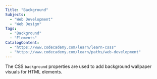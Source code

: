 ```yaml
---
Title: "Background"
Subjects:
  - "Web Development"
  - "Web Design"
Tags: 
  - "Background"
  - "Elements"
CatalogContent:
  - "https://www.codecademy.com/learn/learn-csss"
  - "https://www.codecademy.com/learn/paths/web-development"
---
```


The CSS `background` properties are used to add background wallpaper visuals for HTML elements.

